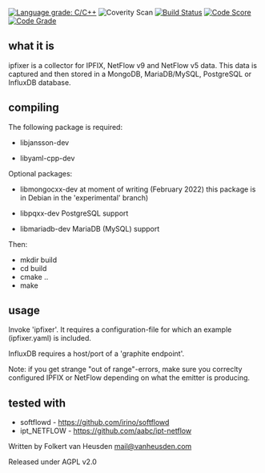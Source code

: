 [![Language grade: C/C++](https://img.shields.io/lgtm/grade/cpp/g/folkertvanheusden/ipfixer.svg?logo=lgtm&logoWidth=18)](https://lgtm.com/projects/g/folkertvanheusden/ipfixer/context:cpp)
![Coverity Scan](https://shields.api-test.nl:/coverity/scan/24517)
[![Build Status](https://app.travis-ci.com/folkertvanheusden/ipfixer.svg?branch=master)](https://app.travis-ci.com/folkertvanheusden/ipfixer)
[![Code Score](https://api.codiga.io/project/31370/score/svg)](https://www.codiga.io)
[![Code Grade](https://api.codiga.io/project/31370/status/svg)](https://www.codiga.io)


what it is
----------

ipfixer is a collector for IPFIX, NetFlow v9 and
NetFlow v5 data.
This data is captured and then stored in a MongoDB,
MariaDB/MySQL, PostgreSQL or InfluxDB database.


compiling
---------

The following package is required:

 * libjansson-dev

 * libyaml-cpp-dev

Optional packages:

 * libmongocxx-dev  at moment of writing (February
                    2022) this package is in Debian
                    in the 'experimental' branch)

 * libpqxx-dev      PostgreSQL support

 * libmariadb-dev   MariaDB (MySQL) support


Then:

 * mkdir build
 * cd build
 * cmake ..
 * make


usage
-----

Invoke 'ipfixer'. It requires a configuration-file
for which an example (ipfixer.yaml) is included.

InfluxDB requires a host/port of a 'graphite
endpoint'.

Note: if you get strange "out of range"-errors, make
sure you correclty configured IPFIX or NetFlow
depending on what the emitter is producing.


tested with
-----------

* softflowd   - https://github.com/irino/softflowd
* ipt_NETFLOW - https://github.com/aabc/ipt-netflow


Written by Folkert van Heusden <mail@vanheusden.com>

Released under AGPL v2.0
